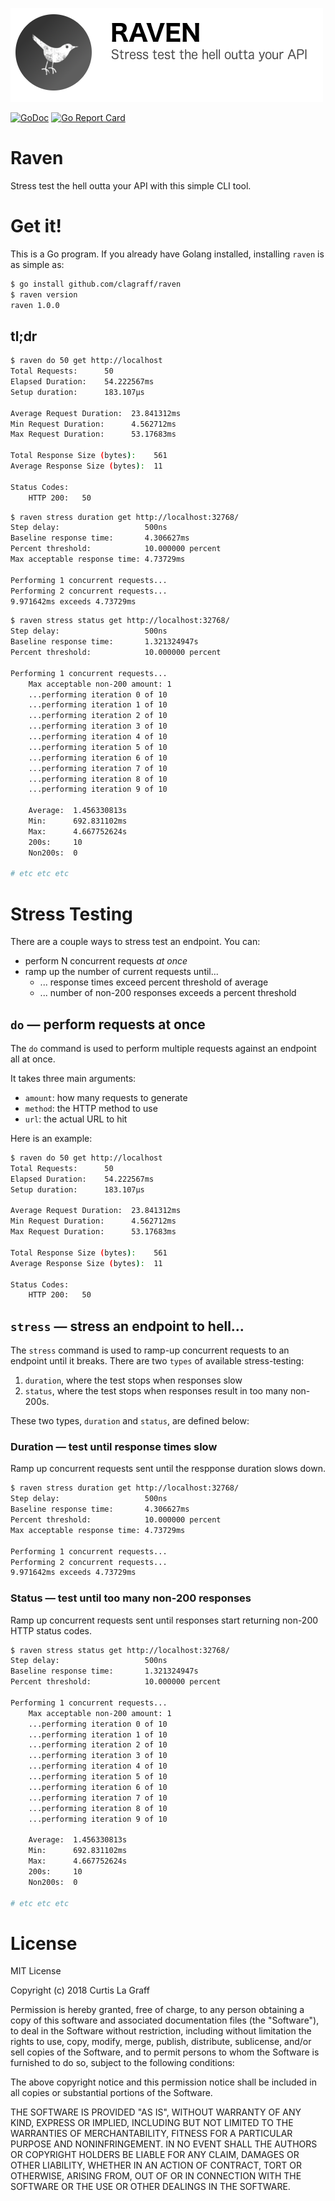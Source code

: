 ![](.github/logo.png)

[![GoDoc](https://godoc.org/github.com/clagraff/raven?status.svg)](https://godoc.org/github.com/clagraff/raven)
[![Go Report Card](http://goreportcard.com/badge/clagraff/raven)](http://goreportcard.com/report/clagraff/raven)

# Raven
Stress test the hell outta your API with this simple CLI tool.

# Get it!

This is a Go program. If you already have Golang installed, installing `raven`
is as simple as:

```bash
$ go install github.com/clagraff/raven
$ raven version
raven 1.0.0
```

## tl;dr

```bash
$ raven do 50 get http://localhost
Total Requests:      50
Elapsed Duration:    54.222567ms
Setup duration:      183.107µs

Average Request Duration:  23.841312ms
Min Request Duration:      4.562712ms
Max Request Duration:      53.17683ms

Total Response Size (bytes):    561
Average Response Size (bytes):  11

Status Codes:
	HTTP 200:	50
```

```bash
$ raven stress duration get http://localhost:32768/
Step delay:                   500ns
Baseline response time:       4.306627ms
Percent threshold:            10.000000 percent
Max acceptable response time: 4.73729ms

Performing 1 concurrent requests...
Performing 2 concurrent requests...
9.971642ms exceeds 4.73729ms
```
```bash
$ raven stress status get http://localhost:32768/
Step delay:                   500ns
Baseline response time:       1.321324947s
Percent threshold:            10.000000 percent

Performing 1 concurrent requests...
    Max acceptable non-200 amount: 1
	...performing iteration 0 of 10
	...performing iteration 1 of 10
	...performing iteration 2 of 10
	...performing iteration 3 of 10
	...performing iteration 4 of 10
	...performing iteration 5 of 10
	...performing iteration 6 of 10
	...performing iteration 7 of 10
	...performing iteration 8 of 10
	...performing iteration 9 of 10

	Average:  1.456330813s
	Min:      692.831102ms
	Max:      4.667752624s
	200s:     10
	Non200s:  0
	
# etc etc etc
```

# Stress Testing
There are a couple ways to stress test an endpoint. You can:
* perform N concurrent requests _at once_
* ramp up the number of current requests until...
    * ... response times exceed percent threshold of average
    * ... number of non-200 responses exceeds a percent threshold

## `do` — perform requests at once
The `do` command is used to perform multiple requests against an endpoint all at once.

It takes three main arguments:
* `amount`: how many requests to generate
* `method`: the HTTP method to use
* `url`: the actual URL to hit

Here is an example:

```bash
$ raven do 50 get http://localhost
Total Requests:      50
Elapsed Duration:    54.222567ms
Setup duration:      183.107µs

Average Request Duration:  23.841312ms
Min Request Duration:      4.562712ms
Max Request Duration:      53.17683ms

Total Response Size (bytes):    561
Average Response Size (bytes):  11

Status Codes:
	HTTP 200:	50
```

## `stress` — stress an endpoint to hell...
The `stress` command is used to ramp-up concurrent requests to an endpoint until it breaks.
There are two `types` of available stress-testing:
1. `duration`, where the test stops when responses slow
2. `status`, where the test stops when responses result in too many non-200s.

These two types, `duration` and `status`, are defined below:

### Duration — test until response times slow
Ramp up concurrent requests sent until the respponse duration slows down.

```bash
$ raven stress duration get http://localhost:32768/
Step delay:                   500ns
Baseline response time:       4.306627ms
Percent threshold:            10.000000 percent
Max acceptable response time: 4.73729ms

Performing 1 concurrent requests...
Performing 2 concurrent requests...
9.971642ms exceeds 4.73729ms
```

### Status — test until too many non-200 responses
Ramp up concurrent requests sent until responses start returning non-200 HTTP status codes.

```bash
$ raven stress status get http://localhost:32768/
Step delay:                   500ns
Baseline response time:       1.321324947s
Percent threshold:            10.000000 percent

Performing 1 concurrent requests...
    Max acceptable non-200 amount: 1
	...performing iteration 0 of 10
	...performing iteration 1 of 10
	...performing iteration 2 of 10
	...performing iteration 3 of 10
	...performing iteration 4 of 10
	...performing iteration 5 of 10
	...performing iteration 6 of 10
	...performing iteration 7 of 10
	...performing iteration 8 of 10
	...performing iteration 9 of 10

	Average:  1.456330813s
	Min:      692.831102ms
	Max:      4.667752624s
	200s:     10
	Non200s:  0
	
# etc etc etc
```

# License
MIT License

Copyright (c) 2018 Curtis La Graff

Permission is hereby granted, free of charge, to any person obtaining a copy
of this software and associated documentation files (the "Software"), to deal
in the Software without restriction, including without limitation the rights
to use, copy, modify, merge, publish, distribute, sublicense, and/or sell
copies of the Software, and to permit persons to whom the Software is
furnished to do so, subject to the following conditions:

The above copyright notice and this permission notice shall be included in all
copies or substantial portions of the Software.

THE SOFTWARE IS PROVIDED "AS IS", WITHOUT WARRANTY OF ANY KIND, EXPRESS OR
IMPLIED, INCLUDING BUT NOT LIMITED TO THE WARRANTIES OF MERCHANTABILITY,
FITNESS FOR A PARTICULAR PURPOSE AND NONINFRINGEMENT. IN NO EVENT SHALL THE
AUTHORS OR COPYRIGHT HOLDERS BE LIABLE FOR ANY CLAIM, DAMAGES OR OTHER
LIABILITY, WHETHER IN AN ACTION OF CONTRACT, TORT OR OTHERWISE, ARISING FROM,
OUT OF OR IN CONNECTION WITH THE SOFTWARE OR THE USE OR OTHER DEALINGS IN THE
SOFTWARE.
